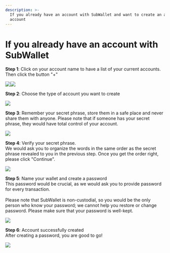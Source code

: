 ```yaml
---
description: >-
  If you already have an account with SubWallet and want to create an additional
  account
---
```


# If you already have an account with SubWallet

**Step 1**: Click on your account name to have a list of your current accounts. Then click the button "+"

![](<../../.gitbook/assets/image (111).png>)![](<../../.gitbook/assets/image (101).png>)

**Step 2**: Choose the type of account you want to create

![](<../../.gitbook/assets/image (66).png>)

**Step 3**: Remember your secret phrase, store them in a safe place and never share them with anyone. Please note that if someone has your secret phrase, they would have total control of your account.

![](<../../.gitbook/assets/image (93).png>)

**Step 4**: Verify your secret phrase.\
We would ask you to organize the words in the same order as the secret phrase revealed to you in the previous step. Once you get the order right, please click "Continue".&#x20;

![](<../../.gitbook/assets/image (109).png>)

**Step 5**: Name your wallet and create a password\
This password would be crucial, as we would ask you to provide password for every transaction. \
\
Please note that SubWallet is non-custodial, so you would be the only person who know your password; we cannot help you restore or change password. Please make sure that your password is well-kept.

![](<../../.gitbook/assets/image (72).png>)

**Step 6**: Account successfully created\
After creating a password, you are good to go!&#x20;

![](<../../.gitbook/assets/image (103).png>)
